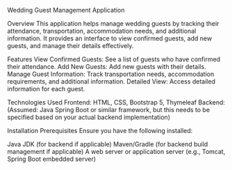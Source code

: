 Wedding Guest Management Application

Overview
This application helps manage wedding guests by tracking their attendance, transportation, accommodation needs, and additional information. It provides an interface to view confirmed guests, add new guests, and manage their details effectively.

Features
View Confirmed Guests: See a list of guests who have confirmed their attendance.
Add New Guests: Add new guests with their details.
Manage Guest Information: Track transportation needs, accommodation requirements, and additional information.
Detailed View: Access detailed information for each guest.

Technologies Used
Frontend: HTML, CSS, Bootstrap 5, Thymeleaf
Backend: (Assumed: Java Spring Boot or similar framework, but this needs to be specified based on your actual backend implementation)

Installation
Prerequisites
Ensure you have the following installed:

Java JDK (for backend if applicable)
Maven/Gradle (for backend build management if applicable)
A web server or application server (e.g., Tomcat, Spring Boot embedded server)

